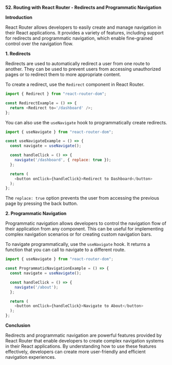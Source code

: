 **52. Routing with React Router - Redirects and Programmatic Navigation**

**Introduction**

React Router allows developers to easily create and manage navigation in their React applications. It provides a variety of features, including support for redirects and programmatic navigation, which enable fine-grained control over the navigation flow.

**1. Redirects**

Redirects are used to automatically redirect a user from one route to another. They can be used to prevent users from accessing unauthorized pages or to redirect them to more appropriate content.

To create a redirect, use the `Redirect` component in React Router. 

```javascript
import { Redirect } from "react-router-dom";

const RedirectExample = () => {
  return <Redirect to='/dashboard' />;
};
```

You can also use the `useNavigate` hook to programmatically create redirects.

```javascript
import { useNavigate } from "react-router-dom";

const useNavigateExample = () => {
  const navigate = useNavigate();

  const handleClick = () => {
    navigate('/dashboard', { replace: true });
  };

  return (
    <button onClick={handleClick}>Redirect to Dashboard</button>
  );
};
```

The `replace: true` option prevents the user from accessing the previous page by pressing the back button.

**2. Programmatic Navigation**

Programmatic navigation allows developers to control the navigation flow of their application from any component. This can be useful for implementing complex navigation scenarios or for creating custom navigation bars.

To navigate programmatically, use the `useNavigate` hook. It returns a function that you can call to navigate to a different route.

```javascript
import { useNavigate } from "react-router-dom";

const ProgrammaticNavigationExample = () => {
  const navigate = useNavigate();

  const handleClick = () => {
    navigate('/about');
  };

  return (
    <button onClick={handleClick}>Navigate to About</button>
  );
};
```

**Conclusion**

Redirects and programmatic navigation are powerful features provided by React Router that enable developers to create complex navigation systems in their React applications. By understanding how to use these features effectively, developers can create more user-friendly and efficient navigation experiences.
